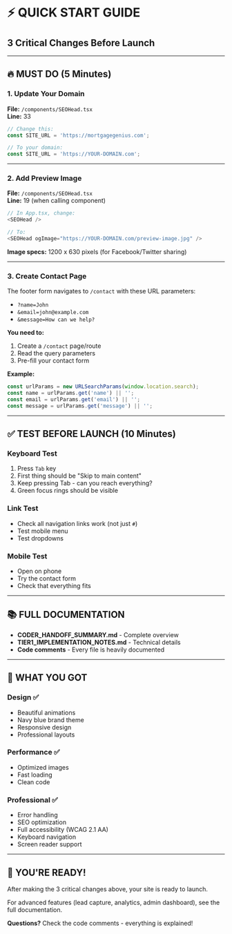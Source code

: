 # ⚡ QUICK START GUIDE
## 3 Critical Changes Before Launch

---

## 🔥 MUST DO (5 Minutes)

### 1. Update Your Domain
**File:** `/components/SEOHead.tsx`  
**Line:** 33

```javascript
// Change this:
const SITE_URL = 'https://mortgagegenius.com';

// To your domain:
const SITE_URL = 'https://YOUR-DOMAIN.com';
```

---

### 2. Add Preview Image
**File:** `/components/SEOHead.tsx`  
**Line:** 19 (when calling component)

```javascript
// In App.tsx, change:
<SEOHead />

// To:
<SEOHead ogImage="https://YOUR-DOMAIN.com/preview-image.jpg" />
```

**Image specs:** 1200 x 630 pixels (for Facebook/Twitter sharing)

---

### 3. Create Contact Page
The footer form navigates to `/contact` with these URL parameters:
- `?name=John`
- `&email=john@example.com`  
- `&message=How can we help?`

**You need to:**
1. Create a `/contact` page/route
2. Read the query parameters
3. Pre-fill your contact form

**Example:**
```javascript
const urlParams = new URLSearchParams(window.location.search);
const name = urlParams.get('name') || '';
const email = urlParams.get('email') || '';
const message = urlParams.get('message') || '';
```

---

## ✅ TEST BEFORE LAUNCH (10 Minutes)

### Keyboard Test
1. Press `Tab` key
2. First thing should be "Skip to main content"
3. Keep pressing Tab - can you reach everything?
4. Green focus rings should be visible

### Link Test
- Check all navigation links work (not just `#`)
- Test mobile menu
- Test dropdowns

### Mobile Test
- Open on phone
- Try the contact form
- Check that everything fits

---

## 📚 FULL DOCUMENTATION

- **CODER_HANDOFF_SUMMARY.md** - Complete overview
- **TIER1_IMPLEMENTATION_NOTES.md** - Technical details
- **Code comments** - Every file is heavily documented

---

## 🎯 WHAT YOU GOT

### Design ✅
- Beautiful animations
- Navy blue brand theme
- Responsive design
- Professional layouts

### Performance ✅  
- Optimized images
- Fast loading
- Clean code

### Professional ✅
- Error handling
- SEO optimization
- Full accessibility (WCAG 2.1 AA)
- Keyboard navigation
- Screen reader support

---

## 🚀 YOU'RE READY!

After making the 3 critical changes above, your site is ready to launch.

For advanced features (lead capture, analytics, admin dashboard), see the full documentation.

**Questions?** Check the code comments - everything is explained!
